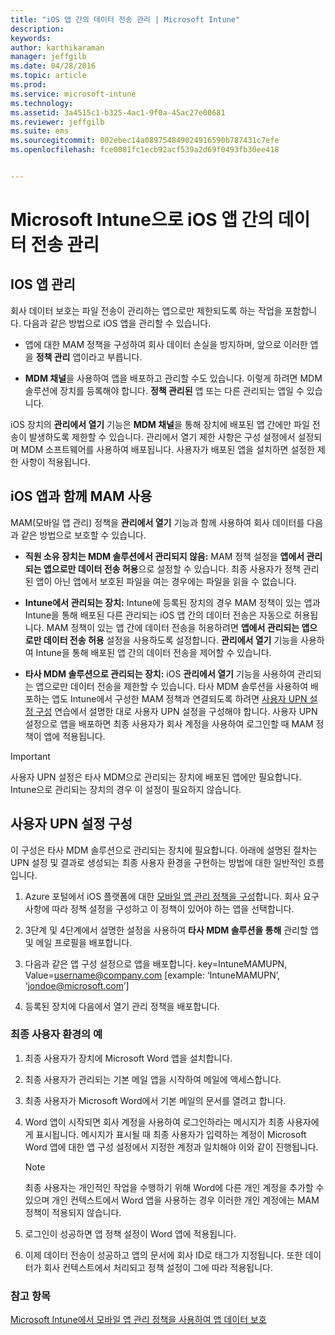 ```yaml
---
title: "iOS 앱 간의 데이터 전송 관리 | Microsoft Intune"
description: 
keywords: 
author: karthikaraman
manager: jeffgilb
ms.date: 04/28/2016
ms.topic: article
ms.prod: 
ms.service: microsoft-intune
ms.technology: 
ms.assetid: 3a4515c1-b325-4ac1-9f0a-45ac27e00681
ms.reviewer: jeffgilb
ms.suite: ems
ms.sourcegitcommit: 002ebec14a089754849024916590b787431c7efe
ms.openlocfilehash: fce0081fc1ecb92acf539a2d69f0493fb30ee418


---
```


# Microsoft Intune으로 iOS 앱 간의 데이터 전송 관리
## IOS 앱 관리
회사 데이터 보호는 파일 전송이 관리하는 앱으로만 제한되도록 하는 작업을 포함합니다.  다음과 같은 방법으로 iOS 앱을 관리할 수 있습니다.

-   앱에 대한 MAM 정책을 구성하여 회사 데이터 손실을 방지하며, 앞으로 이러한 앱을 **정책 관리** 앱이라고 부릅니다.

-   **MDM 채널**을 사용하여 앱을 배포하고 관리할 수도 있습니다.  이렇게 하려면 MDM 솔루션에 장치를 등록해야 합니다. **정책 관리된** 앱 또는 다른 관리되는 앱일 수 있습니다.

iOS 장치의 **관리에서 열기** 기능은 **MDM 채널**을 통해 장치에 배포된 앱 간에만 파일 전송이 발생하도록 제한할 수 있습니다. 관리에서 열기 제한 사항은 구성 설정에서 설정되며 MDM 소프트웨어를 사용하여 배포됩니다.  사용자가 배포된 앱을 설치하면 설정한 제한 사항이 적용됩니다.
##  iOS 앱과 함께 MAM 사용
MAM(모바일 앱 관리) 정책을 **관리에서 열기** 기능과 함께 사용하여 회사 데이터를 다음과 같은 방법으로 보호할 수 있습니다.

-   **직원 소유 장치는 MDM 솔루션에서 관리되지 않음:** MAM 정책 설정을 **앱에서 관리되는 앱으로만 데이터 전송 허용**으로 설정할 수 있습니다. 최종 사용자가 정책 관리된 앱이 아닌 앱에서 보호된 파일을 여는 경우에는 파일을 읽을 수 없습니다.

-   **Intune에서 관리되는 장치:** Intune에 등록된 장치의 경우 MAM 정책이 있는 앱과 Intune을 통해 배포된 다른 관리되는 iOS 앱 간의 데이터 전송은 자동으로 허용됩니다. MAM 정책이 있는 앱 간에 데이터 전송을 허용하려면 **앱에서 관리되는 앱으로만 데이터 전송 허용** 설정을 사용하도록 설정합니다. **관리에서 열기** 기능을 사용하여 Intune을 통해 배포된 앱 간의 데이터 전송을 제어할 수 있습니다.   

-   **타사 MDM 솔루션으로 관리되는 장치:** iOS **관리에서 열기** 기능을 사용하여 관리되는 앱으로만 데이터 전송을 제한할 수 있습니다.
타사 MDM 솔루션을 사용하여 배포하는 앱도 Intune에서 구성한 MAM 정책과 연결되도록 하려면 [사용자 UPN 설정 구성](#configure-user-upn-setting) 연습에서 설명한 대로 사용자 UPN 설정을 구성해야 합니다.  사용자 UPN 설정으로 앱을 배포하면 최종 사용자가 회사 계정을 사용하여 로그인할 때 MAM 정책이 앱에 적용됩니다.

> [!IMPORTANT]
> 사용자 UPN 설정은 타사 MDM으로 관리되는 장치에 배포된 앱에만 필요합니다.  Intune으로 관리되는 장치의 경우 이 설정이 필요하지 않습니다.

## 사용자 UPN 설정 구성
이 구성은 타사 MDM 솔루션으로 관리되는 장치에 필요합니다. 아래에 설명된 절차는 UPN 설정 및 결과로 생성되는 최종 사용자 환경을 구현하는 방법에 대한 일반적인 흐름입니다.


1.  Azure 포털에서 iOS 플랫폼에 대한 [모바일 앱 관리 정책을 구성](create-and-deploy-mobile-app-management-policies-with-microsoft-intune.md)합니다. 회사 요구 사항에 따라 정책 설정을 구성하고 이 정책이 있어야 하는 앱을 선택합니다.

2.  3단계 및 4단계에서 설명한 설정을 사용하여 **타사 MDM 솔루션을 통해** 관리할 앱 및 메일 프로필을 배포합니다.

3.  다음과 같은 앱 구성 설정으로 앱을 배포합니다. key=IntuneMAMUPN, Value=<username@company.com> [example: ‘IntuneMAMUPN’, ‘jondoe@microsoft.com’]

4.  등록된 장치에 다음에서 열기 관리 정책을 배포합니다.

### 최종 사용자 환경의 예

1.  최종 사용자가 장치에 Microsoft Word 앱을 설치합니다.

2.  최종 사용자가 관리되는 기본 메일 앱을 시작하여 메일에 액세스합니다.

3.  최종 사용자가 Microsoft Word에서 기본 메일의 문서를 열려고 합니다.

4.  Word 앱이 시작되면 회사 계정을 사용하여 로그인하라는 메시지가 최종 사용자에게 표시됩니다.  메시지가 표시될 때 최종 사용자가 입력하는 계정이 Microsoft Word 앱에 대한 앱 구성 설정에서 지정한 계정과 일치해야 이와 같이 진행됩니다.

    > [!NOTE]
    > 최종 사용자는 개인적인 작업을 수행하기 위해 Word에 다른 개인 계정을 추가할 수 있으며 개인 컨텍스트에서 Word 앱을 사용하는 경우 이러한 개인 계정에는 MAM 정책이 적용되지 않습니다.

5.  로그인이 성공하면 앱 정책 설정이 Word 앱에 적용됩니다.

6.  이제 데이터 전송이 성공하고 앱의 문서에 회사 ID로 태그가 지정됩니다. 또한 데이터가 회사 컨텍스트에서 처리되고 정책 설정이 그에 따라 적용됩니다.

### 참고 항목
[Microsoft Intune에서 모바일 앱 관리 정책을 사용하여 앱 데이터 보호](protect-app-data-using-mobile-app-management-policies-with-microsoft-intune.md)



<!--HONumber=Jun16_HO4-->



